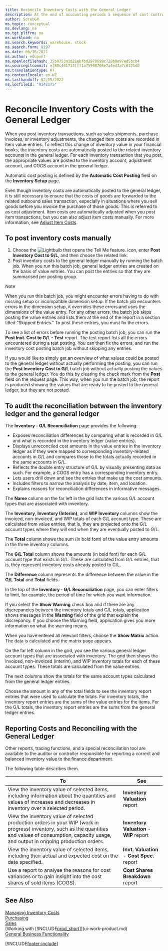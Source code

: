 ```yaml
---
title: Reconcile Inventory Costs with the General Ledger
description: At the end of accounting periods a sequence of cost control and auditing tasks must be performed to report a correct and balanced inventory value.
author: SorenGP
ms.topic: conceptual
ms.devlang: na
ms.tgt_pltfrm: na
ms.workload: na
ms.search.keywords: warehouse, stock
ms.search.form: 9297
ms.date: 06/16/2021
ms.author: edupont
ms.openlocfilehash: 35b9753a1d21ebfbd2970699c720b0e97ed5bcb4
ms.sourcegitcommit: ef80c461713fff1a75998766e7a4ed3a7c6121d0
ms.translationtype: HT
ms.contentlocale: en-NZ
ms.lasthandoff: 02/15/2022
ms.locfileid: "8142175"
---
```

# <a name="reconcile-inventory-costs-with-the-general-ledger"></a>Reconcile Inventory Costs with the General Ledger

When you post inventory transactions, such as sales shipments, purchase invoices, or inventory adjustments, the changed item costs are recorded in item value entries. To reflect this change of inventory value in your financial books, the inventory costs are automatically posted to the related inventory accounts in the general ledger. For each inventory transaction that you post, the appropriate values are posted to the inventory account, adjustment account, and COGS account in the general ledger.

Automatic cost posting is defined by the **Automatic Cost Posting** field on the **Inventory Setup** page.

Even though inventory costs are automatically posted to the general ledger, it is still necessary to ensure that the costs of goods are forwarded to the related outbound sales transaction, especially in situations where you sell goods before you invoice the purchase of those goods. This is referred to as cost adjustment. Item costs are automatically adjusted when you post item transactions, but you can also adjust item costs manually. For more information, see [Adjust Item Costs](inventory-how-adjust-item-costs.md).

## <a name="to-post-inventory-costs-manually"></a>To post inventory costs manually

1. Choose the ![Lightbulb that opens the Tell Me feature.](media/ui-search/search_small.png "Tell me what you want to do") icon, enter **Post Inventory Cost to G/L**, and then choose the related link.
2. Post inventory costs to the general ledger manually by running the batch job. When you run this batch job, general ledger entries are created on the basis of value entries. You can post the entries so that they are summarised per posting group.

> [!NOTE]  
> When you run this batch job, you might encounter errors having to do with missing setup or incompatible dimension setup. If the batch job encounters errors in the dimension setup, it overrides these errors and uses the dimensions of the value entry. For any other errors, the batch job skips posting the value entries and lists them at the end of the report in a section titled “Skipped Entries.” To post these entries, you must fix the errors.

To see a list of errors before running the posting batch job, you can run the **Post Invt. Cost to G/L - Test** report. The test report lists all the errors encountered during a test posting. You can then fix the errors, and run the inventory cost posting batch job without skipping any entries.

If you would like to simply get an overview of what values could be posted to the general ledger without actually performing the posting, you can run the **Post Inventory Cost to G/L** batch job without actually posting the values to the general ledger. You do this by clearing the check mark from the **Post** field on the request page. This way, when you run the batch job, the report is produced showing the values that are ready to be posted to the general ledger, but they are not posted.

## <a name="to-audit-the-reconciliation-between-the-inventory-ledger-and-the-general-ledger"></a>To audit the reconciliation between the inventory ledger and the general ledger
The **Inventory - G/L Reconciliation** page provides the following:

- Exposes reconciliation differences by comparing what is recorded in G/L and what is recorded in the inventory ledger (value entries).
- Displays unreconciled cost amounts in the value entries in the inventory ledger as if they were mapped to corresponding inventory-related accounts in G/L and compares those to the totals actually recorded in the same accounts in G/L.
- Reflects the double entry structure of G/L by visually presenting data as such. For example, a COGS entry has a corresponding inventory entry.
- Lets users drill down and see the entries that make up the cost amounts.
- Includes filters to narrow the analysis by date, item, and location.
- Explains reasons for reconciliation differences in informative messages.


The **Name** column on the far left in the grid lists the various G/L account types that are associated with inventory.

The **Inventory**, **Inventory (Interim)**, and **WIP Inventory** columns show the invoiced, non-invoiced, and WIP totals of each G/L account type. These are calculated from value entries, that is, they are projected onto the G/L account types where they will end when they are eventually posted to G/L.

The **Total** column shows the sum (in bold font) of the value entry amounts in the three inventory columns.

The **G/L Total** column shows the amounts (in bold font) for each G/L account type that exists in G/L. These are calculated from G/L entries, that is, they represent inventory costs already posted to G/L.

The **Difference** column represents the difference between the value in the **G/L Total** and **Total** fields.

In the top of the **Inventory - G/L Reconciliation** page, you can enter filters to limit, for example, the period of time for which you want information.

If you select the **Show Warning** check box and if there are any discrepancies between the inventory totals and G/L totals, application shows messages in the **Warning** field of the grid that explain the discrepancy. If you choose the Warning field, application gives you more information on what the warning means.

When you have entered all relevant filters, choose the **Show Matrix** action. The data is calculated and the matrix page appears.

On the far left column in the grid, you see the various general ledger account types that are associated with inventory. The grid then shows the invoiced, non-invoiced (interim), and WIP inventory totals for each of these account types. These totals are calculated from the value entries.

The next columns show the totals for the same account types calculated from the general ledger entries.

Choose the  amount in any of the total fields to see the inventory report entries that were used to calculate the totals. For inventory totals, the inventory report entries are the sums of the value entries for the items. For the G/L totals, the inventory report entries are the sums from the general ledger entries.

## <a name="reporting-costs-and-reconciling-with-the-general-ledger"></a>Reporting Costs and Reconciling with the General Ledger
Other reports, tracing functions, and a special reconciliation tool are available to the auditor or controller responsible for reporting a correct and balanced inventory value to the finance department.

The following table describes them.    

|**To**|**See**|  
|------------|-------------|  
|View the inventory value of selected items, including information about the quantities and values of increases and decreases in inventory over a selected period.|**Inventory Valuation** report|  
|View the inventory value of selected production orders in your WIP (work in progress) inventory, such as the quantities and values of consumption, capacity usage, and output in ongoing production orders.|**Inventory Valuation - WIP** report|  
|View the inventory value of selected items, including their actual and expected cost on the date specified.|**Invt. Valuation - Cost Spec.** report|  
|Use a report to analyse the reasons for cost variances or to gain insight into the cost shares of sold items (COGS).|**Cost Shares Breakdown** report|  

## <a name="see-also"></a>See Also  
[Managing Inventory Costs](finance-manage-inventory-costs.md)  
[Purchasing](purchasing-manage-purchasing.md)  
[Sales](sales-manage-sales.md)    
[Working with [!INCLUDE[prod_short](includes/prod_short.md)]](ui-work-product.md)  
[General Business Functionality](ui-across-business-areas.md)


[!INCLUDE[footer-include](includes/footer-banner.md)]